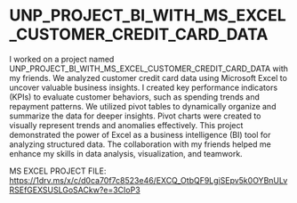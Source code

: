 # UNP_PROJECT_BI_WITH_MS_EXCEL_CUSTOMER_CREDIT_CARD_DATA

I worked on a project named UNP_PROJECT_BI_WITH_MS_EXCEL_CUSTOMER_CREDIT_CARD_DATA with my friends. We analyzed customer credit card data using Microsoft Excel to uncover valuable business insights. I created key performance indicators (KPIs) to evaluate customer behaviors, such as spending trends and repayment patterns. We utilized pivot tables to dynamically organize and summarize the data for deeper insights. Pivot charts were created to visually represent trends and anomalies effectively. This project demonstrated the power of Excel as a business intelligence (BI) tool for analyzing structured data. The collaboration with my friends helped me enhance my skills in data analysis, visualization, and teamwork.

MS EXCEL PROJECT FILE:
https://1drv.ms/x/c/d0ca70f7c8523e46/EXCQ_OtbQF9LgiSEpv5k0OYBnULvRSEfGEXSUSLGoSACkw?e=3CIoP3
